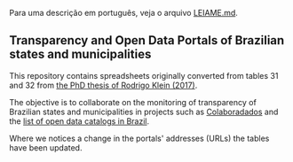 Para uma descrição em português, veja o arquivo [LEIAME.md](LEIAME.md).

## Transparency and Open Data Portals of Brazilian states and municipalities

This repository contains spreadsheets originally converted from tables 31 and
32 from [the PhD thesis of Rodrigo Klein
(2017)](http://tede2.pucrs.br/tede2/handle/tede/7724).

The objective is to collaborate on the monitoring of transparency of Brazilian
states and municipalities in projects such as
[Colaboradados](http://colaboradados.github.io/) and the [list of open data
catalogs in Brazil](https://github.com/dadosgovbr/catalogos-dados-brasil).

Where we notices a change in the portals' addresses (URLs) the tables have been
updated.

